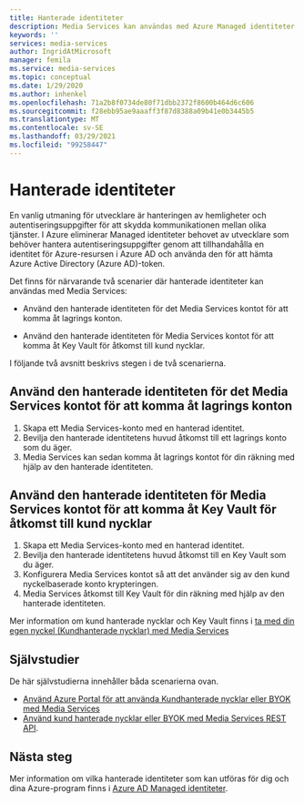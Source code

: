 ```yaml
---
title: Hanterade identiteter
description: Media Services kan användas med Azure Managed identiteter.
keywords: ''
services: media-services
author: IngridAtMicrosoft
manager: femila
ms.service: media-services
ms.topic: conceptual
ms.date: 1/29/2020
ms.author: inhenkel
ms.openlocfilehash: 71a2b8f0734de80f71dbb2372f8600b464d6c606
ms.sourcegitcommit: f28ebb95ae9aaaff3f87d8388a09b41e0b3445b5
ms.translationtype: MT
ms.contentlocale: sv-SE
ms.lasthandoff: 03/29/2021
ms.locfileid: "99258447"
---
```

# <a name="managed-identities"></a>Hanterade identiteter

En vanlig utmaning för utvecklare är hanteringen av hemligheter och autentiseringsuppgifter för att skydda kommunikationen mellan olika tjänster. I Azure eliminerar Managed identiteter behovet av utvecklare som behöver hantera autentiseringsuppgifter genom att tillhandahålla en identitet för Azure-resursen i Azure AD och använda den för att hämta Azure Active Directory (Azure AD)-token.

Det finns för närvarande två scenarier där hanterade identiteter kan användas med Media Services:

- Använd den hanterade identiteten för det Media Services kontot för att komma åt lagrings konton.

- Använd den hanterade identiteten för Media Services kontot för att komma åt Key Vault för åtkomst till kund nycklar.

I följande två avsnitt beskrivs stegen i de två scenarierna.

## <a name="use-the-managed-identity-of-the-media-services-account-to-access-storage-accounts"></a>Använd den hanterade identiteten för det Media Services kontot för att komma åt lagrings konton

1. Skapa ett Media Services-konto med en hanterad identitet.
1. Bevilja den hanterade identitetens huvud åtkomst till ett lagrings konto som du äger.
1. Media Services kan sedan komma åt lagrings kontot för din räkning med hjälp av den hanterade identiteten.

## <a name="use-the-managed-identity-of-the-media-services-account-to-access-key-vault-to-access-customer-keys"></a>Använd den hanterade identiteten för Media Services kontot för att komma åt Key Vault för åtkomst till kund nycklar

1. Skapa ett Media Services-konto med en hanterad identitet.
1. Bevilja den hanterade identitetens huvud åtkomst till en Key Vault som du äger.
1. Konfigurera Media Services kontot så att det använder sig av den kund nyckelbaserade konto krypteringen.
1. Media Services åtkomst till Key Vault för din räkning med hjälp av den hanterade identiteten.

Mer information om kund hanterade nycklar och Key Vault finns i [ta med din egen nyckel (Kundhanterade nycklar) med Media Services](concept-use-customer-managed-keys-byok.md)

## <a name="tutorials"></a>Självstudier

De här självstudierna innehåller båda scenarierna ovan.

- [Använd Azure Portal för att använda Kundhanterade nycklar eller BYOK med Media Services](tutorial-byok-portal.md)
- [Använd kund hanterade nycklar eller BYOK med Media Services REST API](tutorial-byok-postman.md).

## <a name="next-steps"></a>Nästa steg

Mer information om vilka hanterade identiteter som kan utföras för dig och dina Azure-program finns i [Azure AD Managed identiteter](../../active-directory/managed-identities-azure-resources/overview.md).
